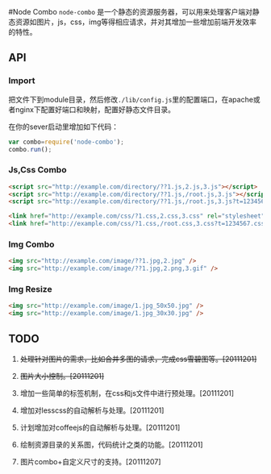 #Node Combo
`node-combo` 是一个静态的资源服务器，可以用来处理客户端对静态资源如图片，js，css，img等得相应请求，并对其增加一些增加前端开发效率的特性。
  
## API
  
### Import 

把文件下到module目录，然后修改`./lib/config.js`里的配置端口，在apache或者nginx下配置好端口和映射，配置好静态文件目录。
  
在你的sever启动里增加如下代码：
  
``` js
var combo=require('node-combo');
combo.run();
``` 
### Js,Css Combo
  
``` html
<script src="http://example.com/directory/??1.js,2.js,3.js"></script>
<script src="http://example.com/directory/??1.js,/root.js,3.js"></script>
<script src="http://example.com/directory/??1.js,/root.js,3.js?t=1234567.js"></script>
```
  
``` html
<link href="http://example.com/css/?1.css,2.css,3.css" rel="stylesheet" type="text/css">
<link href="http://example.com/css/?1.css,/root.css,3.css?t=1234567.css" rel="stylesheet" type="text/css">
```
  
### Img Combo
  
``` html
<img src="http://example.com/image/??1.jpg,2.jpg" />
<img src="http://example.com/image/??1.jpg,2.png,3.gif" />
```
  
### Img Resize

``` html
<img src="http://example.com/image/1.jpg_50x50.jpg" />
<img src="http://example.com/image/1.jpg_30x30.jpg" />
```
  
## TODO
  
1. <del>处理针对图片的需求，比如合并多图的请求，完成css雪碧图等。[20111201]</del>
  
2. <del>图片大小控制。[20111201]</del>
  
3.  增加一些简单的标签机制，在css和js文件中进行预处理。[20111201]
  
4.  增加对lesscss的自动解析与处理。[20111201]
  
5.  计划增加对coffeejs的自动解析与处理。[20111201]
  
6.  绘制资源目录的关系图，代码统计之类的功能。[20111201]
  
7.  图片combo+自定义尺寸的支持。[20111207] 
